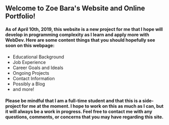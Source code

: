 ## Welcome to Zoe Bara's Website and Online Portfolio!

#### As of April 10th, 2019, this website is a new project for me that I hope will develop in programming complexity as I learn and apply more with WebDev. Here are some content things that you should hopefully see soon on this webpage: 
- Educational Background
- Job Experience 
- Career Goals and Ideals
- Ongoing Projects
- Contact Information
- Possibly a Blog
- and more!
#### Please be mindful that I am a full-time student and that this is a side-project for me at the moment. I hope to work on this as much as I can, but it will always be a work in progress. Feel free to contact me with any questions, comments, or concerns that you may have regarding this site. 
